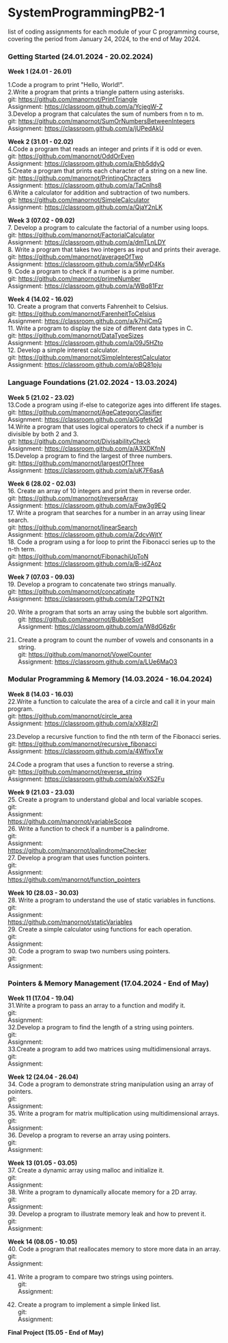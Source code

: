 # SystemProgrammingPB2-1
list of coding assignments for each module of your C programming course, covering the period from January 24, 2024, to the end of May 2024.

### Getting Started (24.01.2024 - 20.02.2024)<br />
**Week 1 (24.01 - 26.01)**<br />

1.Code a program to print "Hello, World!". <br />
2.Write a program that prints a triangle pattern using asterisks. <br />
git: https://github.com/manornot/PrintTriangle <br />
Assignment: https://classroom.github.com/a/YcjegW-Z <br />
3.Develop a program that calculates the sum of numbers from n to m.<br />
git: https://github.com/manornot/SumOrNumbersBetweenIntegers <br />
Assignment: https://classroom.github.com/a/jUPedAkU <br />


**Week 2 (31.01 - 02.02)** <br />
4.Code a program that reads an integer and prints if it is odd or even. <br />
git: https://github.com/manornot/OddOrEven <br />
Assignment: https://classroom.github.com/a/Ehb5ddyQ <br />
5.Create a program that prints each character of a string on a new line. <br />
git: https://github.com/manornot/PrintingChracters <br />
Assignment: https://classroom.github.com/a/TaCnlhs8 <br />
6.Write a calculator for addition and subtraction of two numbers. <br />
git: https://github.com/manornot/SimpleCalculator <br />
Assignment: https://classroom.github.com/a/QjaY2nLK <br />

**Week 3 (07.02 - 09.02)** <br />
7. Develop a program to calculate the factorial of a number using loops. <br />
git: https://github.com/manornot/FactorialCalculator <br />
Assignment: https://classroom.github.com/a/dmTLnLDY <br />
8. Write a program that takes two integers as input and prints their average. <br />
git: https://github.com/manornot/averageOfTwo <br />
Assignment: https://classroom.github.com/a/5MyrD4Ks <br />
9. Code a program to check if a number is a prime number. <br />
git: https://github.com/manornot/primeNumber <br />
Assignment: https://classroom.github.com/a/WBq81Fzr <br />

**Week 4 (14.02 - 16.02)** <br />
10. Create a program that converts Fahrenheit to Celsius. <br />
git: https://github.com/manornot/FarenheitToCelsius <br />
Assignment: https://classroom.github.com/a/k7hijCmG <br />
11. Write a program to display the size of different data types in C. <br />
git: https://github.com/manornot/DataTypeSizes <br />
Assignment: https://classroom.github.com/a/09J5HZto <br />
12. Develop a simple interest calculator. <br />
git: https://github.com/manornot/SimpleInterestCalculator <br />
Assignment: https://classroom.github.com/a/oBQ81pju <br />


### Language Foundations (21.02.2024 - 13.03.2024) <br />
**Week 5 (21.02 - 23.02)** <br />
13.Code a program using if-else to categorize ages into different life stages.<br />
git: https://github.com/manornot/AgeCategoryClasifier <br />
Assignment: https://classroom.github.com/a/GgfetkQd <br />
14.Write a program that uses logical operators to check if a number is divisible by both 2 and 3. <br />
git: https://github.com/manornot/DivisabilityCheck <br />
Assignment: https://classroom.github.com/a/A3XDKfnN <br />
15.Develop a program to find the largest of three numbers. <br />
git: https://github.com/manornot/largestOfThree <br />
Assignment: https://classroom.github.com/a/uK7F6asA <br />
 

**Week 6 (28.02 - 02.03)** <br />
16. Create an array of 10 integers and print them in reverse order. <br />
git: https://github.com/manornot/reverseArray <br />
Assignment: https://classroom.github.com/a/Fqw3g9EQ <br />
17. Write a program that searches for a number in an array using linear search. <br />
git: https://github.com/manornot/linearSearch <br />
Assignment: https://classroom.github.com/a/ZdcvWjtY <br />
18. Code a program using a for loop to print the Fibonacci series up to the n-th term.<br />
git: https://github.com/manornot/FibonachiUpToN <br />
Assignment: https://classroom.github.com/a/B-idZAoz <br />

**Week 7 (07.03 - 09.03)** <br />
19. Develop a program to concatenate two strings manually. <br />
git: https://github.com/manornot/concatinate <br />
Assignment: https://classroom.github.com/a/T2PQTN2t <br />

20. Write a program that sorts an array using the bubble sort algorithm. <br />
git: https://github.com/manornot/BubbleSort <br />
Assignment: https://classroom.github.com/a/W8dG6z6r <br />

21. Create a program to count the number of vowels and consonants in a string. <br />
git: https://github.com/manornot/VowelCounter <br />
Assignment: https://classroom.github.com/a/LUe6MaO3 <br />


### Modular Programming & Memory (14.03.2024 - 16.04.2024) <br />
**Week 8 (14.03 - 16.03)** <br />
22.Write a function to calculate the area of a circle and call it in your main program. <br />
git: https://github.com/manornot/circle_area <br />
Assignment: https://classroom.github.com/a/xX8IzrZl <br />

23.Develop a recursive function to find the nth term of the Fibonacci series. <br />
git: https://github.com/manornot/recursive_fibonacci <br />
Assignment: https://classroom.github.com/a/4WfivxTw <br />

24.Code a program that uses a function to reverse a string. <br />
git: https://github.com/manornot/reverse_string <br />
Assignment: https://classroom.github.com/a/qXvXS2Fu <br />


**Week 9 (21.03 - 23.03)** <br />
25. Create a program to understand global and local variable scopes. <br />
git: <br />
Assignment: <br />
https://github.com/manornot/variableScope <br />
26. Write a function to check if a number is a palindrome. <br />
git: <br />
Assignment: <br />
https://github.com/manornot/palindromeChecker <br />
27. Develop a program that uses function pointers. <br />
git: <br />
Assignment: <br />
https://github.com/manornot/function_pointers <br />

**Week 10 (28.03 - 30.03)** <br />
28. Write a program to understand the use of static variables in functions. <br />
git: <br />
Assignment: <br />
https://github.com/manornot/staticVariables <br />
29. Create a simple calculator using functions for each operation. <br />
git: <br />
Assignment: <br />
30. Code a program to swap two numbers using pointers. <br />
git: <br />
Assignment: <br />


### Pointers & Memory Management (17.04.2024 - End of May) <br />
**Week 11 (17.04 - 19.04)**<br />
31.Write a program to pass an array to a function and modify it. <br />
git: <br />
Assignment: <br />
32.Develop a program to find the length of a string using pointers. <br />
git: <br />
Assignment: <br />
33.Create a program to add two matrices using multidimensional arrays. <br />
git: <br />
Assignment: <br />

**Week 12 (24.04 - 26.04)** <br />
34. Code a program to demonstrate string manipulation using an array of pointers. <br />
git: <br />
Assignment: <br />
35. Write a program for matrix multiplication using multidimensional arrays. <br />
git: <br />
Assignment: <br />
36. Develop a program to reverse an array using pointers. <br />
git: <br />
Assignment: <br />

**Week 13 (01.05 - 03.05)** <br />
37. Create a dynamic array using malloc and initialize it. <br />
git: <br />
Assignment: <br />
38. Write a program to dynamically allocate memory for a 2D array.<br />
git: <br />
Assignment: <br />
39. Develop a program to illustrate memory leak and how to prevent it. <br />
git: <br />
Assignment: <br />

**Week 14 (08.05 - 10.05)** <br />
40. Code a program that reallocates memory to store more data in an array. <br />
git: <br />
Assignment: <br />

41. Write a program to compare two strings using pointers. <br />
git: <br />
Assignment: <br />

42. Create a program to implement a simple linked list. <br />
git: <br />
Assignment: <br />

**Final Project (15.05 - End of May)** <br />
